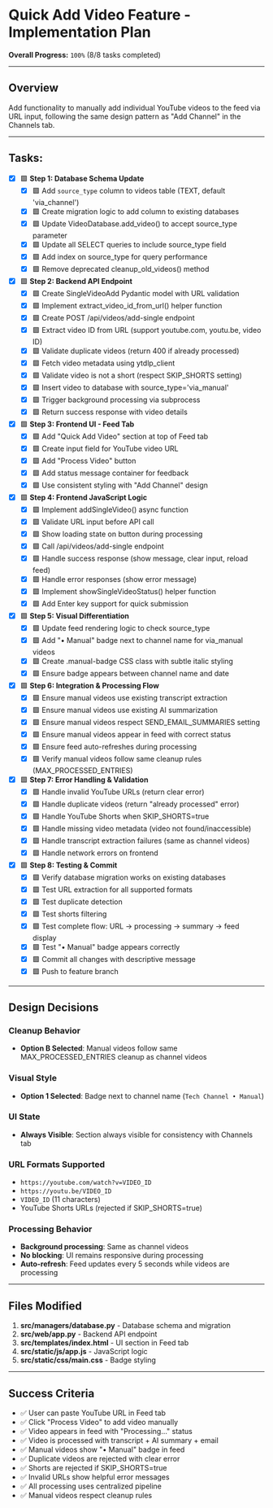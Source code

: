# Quick Add Video Feature - Implementation Plan

**Overall Progress:** `100%` (8/8 tasks completed)

---

## Overview

Add functionality to manually add individual YouTube videos to the feed via URL input, following the same design pattern as "Add Channel" in the Channels tab.

---

## Tasks:

- [x] 🟩 **Step 1: Database Schema Update**
  - [x] 🟩 Add `source_type` column to videos table (TEXT, default 'via_channel')
  - [x] 🟩 Create migration logic to add column to existing databases
  - [x] 🟩 Update VideoDatabase.add_video() to accept source_type parameter
  - [x] 🟩 Update all SELECT queries to include source_type field
  - [x] 🟩 Add index on source_type for query performance
  - [x] 🟩 Remove deprecated cleanup_old_videos() method

- [x] 🟩 **Step 2: Backend API Endpoint**
  - [x] 🟩 Create SingleVideoAdd Pydantic model with URL validation
  - [x] 🟩 Implement extract_video_id_from_url() helper function
  - [x] 🟩 Create POST /api/videos/add-single endpoint
  - [x] 🟩 Extract video ID from URL (support youtube.com, youtu.be, video ID)
  - [x] 🟩 Validate duplicate videos (return 400 if already processed)
  - [x] 🟩 Fetch video metadata using ytdlp_client
  - [x] 🟩 Validate video is not a short (respect SKIP_SHORTS setting)
  - [x] 🟩 Insert video to database with source_type='via_manual'
  - [x] 🟩 Trigger background processing via subprocess
  - [x] 🟩 Return success response with video details

- [x] 🟩 **Step 3: Frontend UI - Feed Tab**
  - [x] 🟩 Add "Quick Add Video" section at top of Feed tab
  - [x] 🟩 Create input field for YouTube video URL
  - [x] 🟩 Add "Process Video" button
  - [x] 🟩 Add status message container for feedback
  - [x] 🟩 Use consistent styling with "Add Channel" design

- [x] 🟩 **Step 4: Frontend JavaScript Logic**
  - [x] 🟩 Implement addSingleVideo() async function
  - [x] 🟩 Validate URL input before API call
  - [x] 🟩 Show loading state on button during processing
  - [x] 🟩 Call /api/videos/add-single endpoint
  - [x] 🟩 Handle success response (show message, clear input, reload feed)
  - [x] 🟩 Handle error responses (show error message)
  - [x] 🟩 Implement showSingleVideoStatus() helper function
  - [x] 🟩 Add Enter key support for quick submission

- [x] 🟩 **Step 5: Visual Differentiation**
  - [x] 🟩 Update feed rendering logic to check source_type
  - [x] 🟩 Add "• Manual" badge next to channel name for via_manual videos
  - [x] 🟩 Create .manual-badge CSS class with subtle italic styling
  - [x] 🟩 Ensure badge appears between channel name and date

- [x] 🟩 **Step 6: Integration & Processing Flow**
  - [x] 🟩 Ensure manual videos use existing transcript extraction
  - [x] 🟩 Ensure manual videos use existing AI summarization
  - [x] 🟩 Ensure manual videos respect SEND_EMAIL_SUMMARIES setting
  - [x] 🟩 Ensure manual videos appear in feed with correct status
  - [x] 🟩 Ensure feed auto-refreshes during processing
  - [x] 🟩 Verify manual videos follow same cleanup rules (MAX_PROCESSED_ENTRIES)

- [x] 🟩 **Step 7: Error Handling & Validation**
  - [x] 🟩 Handle invalid YouTube URLs (return clear error)
  - [x] 🟩 Handle duplicate videos (return "already processed" error)
  - [x] 🟩 Handle YouTube Shorts when SKIP_SHORTS=true
  - [x] 🟩 Handle missing video metadata (video not found/inaccessible)
  - [x] 🟩 Handle transcript extraction failures (same as channel videos)
  - [x] 🟩 Handle network errors on frontend

- [x] 🟩 **Step 8: Testing & Commit**
  - [x] 🟩 Verify database migration works on existing databases
  - [x] 🟩 Test URL extraction for all supported formats
  - [x] 🟩 Test duplicate detection
  - [x] 🟩 Test shorts filtering
  - [x] 🟩 Test complete flow: URL → processing → summary → feed display
  - [x] 🟩 Test "• Manual" badge appears correctly
  - [x] 🟩 Commit all changes with descriptive message
  - [x] 🟩 Push to feature branch

---

## Design Decisions

### Cleanup Behavior
- **Option B Selected**: Manual videos follow same MAX_PROCESSED_ENTRIES cleanup as channel videos

### Visual Style
- **Option 1 Selected**: Badge next to channel name (`Tech Channel • Manual`)

### UI State
- **Always Visible**: Section always visible for consistency with Channels tab

### URL Formats Supported
- `https://youtube.com/watch?v=VIDEO_ID`
- `https://youtu.be/VIDEO_ID`
- `VIDEO_ID` (11 characters)
- YouTube Shorts URLs (rejected if SKIP_SHORTS=true)

### Processing Behavior
- **Background processing**: Same as channel videos
- **No blocking**: UI remains responsive during processing
- **Auto-refresh**: Feed updates every 5 seconds while videos are processing

---

## Files Modified

1. **src/managers/database.py** - Database schema and migration
2. **src/web/app.py** - Backend API endpoint
3. **src/templates/index.html** - UI section in Feed tab
4. **src/static/js/app.js** - JavaScript logic
5. **src/static/css/main.css** - Badge styling

---

## Success Criteria

- ✅ User can paste YouTube URL in Feed tab
- ✅ Click "Process Video" to add video manually
- ✅ Video appears in feed with "Processing..." status
- ✅ Video is processed with transcript + AI summary + email
- ✅ Manual videos show "• Manual" badge in feed
- ✅ Duplicate videos are rejected with clear error
- ✅ Shorts are rejected if SKIP_SHORTS=true
- ✅ Invalid URLs show helpful error messages
- ✅ All processing uses centralized pipeline
- ✅ Manual videos respect cleanup rules
